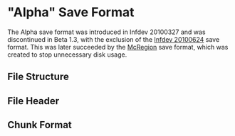 # "Alpha" Save Format
The Alpha save format was introduced in Infdev 20100327 and was discontinued in Beta 1.3, with the exclusion of the [Infdev 20100624](624_save_format.md) save format. This was later succeeded by the [McRegion](mcregion_save_format.md) save format, which was created to stop unnecessary disk usage.

## File Structure

## File Header

## Chunk Format
